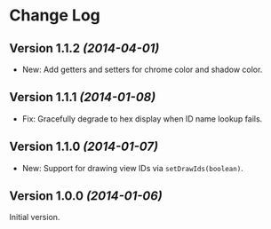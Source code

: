 Change Log
==========

Version 1.1.2 *(2014-04-01)*
----------------------------

 * New: Add getters and setters for chrome color and shadow color.


Version 1.1.1 *(2014-01-08)*
----------------------------

 * Fix: Gracefully degrade to hex display when ID name lookup fails.


Version 1.1.0 *(2014-01-07)*
----------------------------

 * New: Support for drawing view IDs via `setDrawIds(boolean)`.


Version 1.0.0 *(2014-01-06)*
----------------------------

Initial version.
